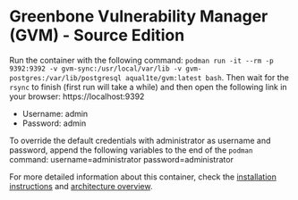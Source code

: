# Greenbone Vulnerability Manager (GVM) - Source Edition 
Run the container with the following command: `podman run -it --rm -p 9392:9392 -v gvm-sync:/usr/local/var/lib -v gvm-postgres:/var/lib/postgresql aqual1te/gvm:latest bash`. Then wait for the `rsync` to finish (first run will take a while) and then open the following link in your browser: https://localhost:9392

* Username: admin
* Password: admin

To override the default credentials with administrator as username and password, append the following variables to the end of the `podman` command: username=administrator password=administrator

For more detailed information about this container, check the [installation instructions](https://community.greenbone.net/t/gvm-20-08-stable-initial-release-2020-08-12/6312) and [architecture overview](https://community.greenbone.net/t/about-gvm-architecture/1231).
